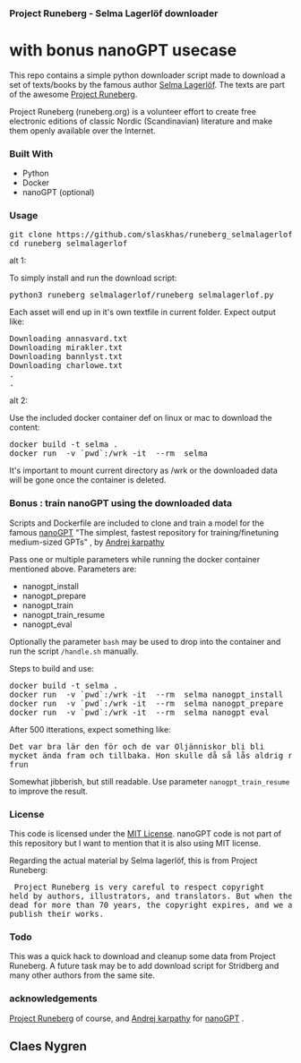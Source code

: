 
### Project Runeberg - Selma Lagerlöf downloader

# with bonus nanoGPT usecase

This repo contains a simple python downloader script made
to download a set of texts/books by the famous author [Selma Lagerlöf](https://sv.wikipedia.org/wiki/Selma_Lagerl%C3%B6f).
The texts are part of the awesome [Project Runeberg](http://runeberg.org/).

Project Runeberg (runeberg.org) is a volunteer effort to create free electronic editions of classic Nordic (Scandinavian) literature and make them openly available over the Internet.

### Built With
* Python
* Docker
* nanoGPT (optional)

### Usage

<pre>git clone https://github.com/slaskhas/runeberg_selmalagerlof.git
cd runeberg_selmalagerlof</pre>

alt 1:

To simply install and run the download script:
<pre>
python3 runeberg_selmalagerlof/runeberg_selmalagerlof.py
</pre>

Each asset will end up in it's own textfile in current folder.
Expect output like:
<pre>
Downloading annasvard.txt
Downloading mirakler.txt
Downloading bannlyst.txt
Downloading charlowe.txt
.
.
</pre>

alt 2:

Use the included docker container def on linux or mac to download the content:

<pre>docker build -t selma .
docker run  -v `pwd`:/wrk -it  --rm  selma 
</pre>

It's important to mount current directory as /wrk or the downloaded data will be gone once the container is deleted.

### Bonus : train nanoGPT using the downloaded data

Scripts and Dockerfile are included to clone and train a model for the famous [nanoGPT](https://github.com/karpathy/nanoGPT)  "The simplest, fastest repository for training/finetuning medium-sized GPTs" , by [Andrej
karpathy](https://github.com/karpathy)

Pass one or multiple parameters while running the docker container mentioned above.
Parameters are:

* nanogpt_install
* nanogpt_prepare
* nanogpt_train
* nanogpt\_train\_resume
* nanogpt_eval

Optionally the parameter `bash`  may be used to drop into the container and run the script `/handle.sh` manually.

Steps to build and use:

<pre>
docker build -t selma .
docker run  -v `pwd`:/wrk -it  --rm  selma nanogpt_install
docker run  -v `pwd`:/wrk -it  --rm  selma nanogpt_prepare  nanogpt_train
docker run  -v `pwd`:/wrk -it  --rm  selma nanogpt_eval
</pre>

After 500 itterations, expect something like:
<pre>
Det var bra lär den för och de var Oljänniskor bli bli
mycket ända fram och tillbaka. Hon skulle då så lås aldrig rörde, att hennes bli många i upphärkarna, att lättre föjde
frun
</pre>
Somewhat jibberish, but still readable.
Use parameter `nanogpt_train_resume` to improve the result.

### License

This code is licensed under the [MIT License](https://en.wikipedia.org/wiki/MIT_License). nanoGPT code is not part of this repository but I want to mention that it is also using MIT license. 

Regarding the actual material by Selma lagerlöf, this is from Project Runeberg: <pre>
Project Runeberg is very careful to respect copyright
held by authors, illustrators, and translators. 
But when they have been dead for more than 70 years, 
the copyright expires, 
and we are free to publish their works.
</pre>

### Todo

This was a quick hack to download and cleanup some data from Project Runeberg. A future task may be to add download script for Stridberg and many other authors from the same site.

### acknowledgements
[Project Runeberg](http://runeberg.org/) of course, and [Andrej
karpathy](https://github.com/karpathy) for [nanoGPT](https://github.com/karpathy/nanoGPT) .

## Claes Nygren 
